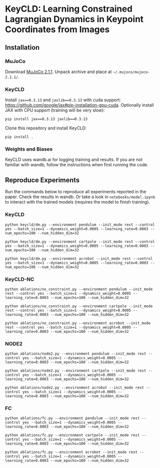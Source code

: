 # KeyCLD: Learning Constrained Lagrangian Dynamics in Keypoint Coordinates from Images

## Installation

### MuJoCo

Download [MuJoCo 2.1.1](https://github.com/deepmind/mujoco/releases/download/2.1.1/mujoco-2.1.1-linux-x86_64.tar.gz).
Unpack archive and place at `~/.mujoco/mujoco-2.1.1/`.

### KeyCLD

Install `jax==0.3.13` and `jaxlib==0.3.13` with cuda support: https://github.com/google/jax#pip-installation-gpu-cuda.
Optionally install JAX with CPU support (training will be very slow):
```
pip install jax==0.3.13 jaxlib==0.3.13
```

Clone this repository and install KeyCLD:
```
pip install .
```

### Weights and Biases

KeyCLD uses wandb.ai for logging training and results.
If you are not familiar with wandb, follow the instructions when first running the code.

## Reproduce Experiments

Run the commands below to reproduce all experiments reported in the paper.
Check the results in wandb.
Or take a look in `notebooks/model.ipynb` to interact with the trained models (requires the model to finish training).

### KeyCLD
```
python keycld/dm.py --environment pendulum --init_mode rest --control yes --batch_size=1 --dynamics_weight=0.0005 --learning_rate=0.0003 --num_epochs=100 --num_hidden_dim=32

python keycld/dm.py --environment cartpole --init_mode rest --control yes --batch_size=1 --dynamics_weight=0.0005 --learning_rate=0.0003 --num_epochs=100 --num_hidden_dim=32

python keycld/dm.py --environment acrobot --init_mode rest --control yes --batch_size=1 --dynamics_weight=0.0005 --learning_rate=0.0003 --num_epochs=100 --num_hidden_dim=32
```

### KeyCLD-NC
```
python ablations/no_constraint.py --environment pendulum --init_mode rest --control yes --batch_size=1 --dynamics_weight=0.0005 --learning_rate=0.0003 --num_epochs=100 --num_hidden_dim=32

python ablations/no_constraint.py --environment cartpole --init_mode rest --control yes --batch_size=1 --dynamics_weight=0.0005 --learning_rate=0.0003 --num_epochs=100 --num_hidden_dim=32

python ablations/no_constraint.py --environment acrobot --init_mode rest --control yes --batch_size=1 --dynamics_weight=0.0005 --learning_rate=0.0003 --num_epochs=100 --num_hidden_dim=32
```

### NODE2
```
python ablations/node2.py --environment pendulum --init_mode rest --control yes --batch_size=1 --dynamics_weight=0.0005 --learning_rate=0.0003 --num_epochs=100 --num_hidden_dim=32

python ablations/node2.py --environment cartpole --init_mode rest --control yes --batch_size=1 --dynamics_weight=0.0005 --learning_rate=0.0003 --num_epochs=100 --num_hidden_dim=32

python ablations/node2.py --environment acrobot --init_mode rest --control yes --batch_size=1 --dynamics_weight=0.0005 --learning_rate=0.0003 --num_epochs=100 --num_hidden_dim=32
```

### FC
```
python ablations/fc.py --environment pendulum --init_mode rest --control yes --batch_size=1 --dynamics_weight=0.0005 --learning_rate=0.0003 --num_epochs=100 --num_hidden_dim=32

python ablations/fc.py --environment cartpole --init_mode rest --control yes --batch_size=1 --dynamics_weight=0.0005 --learning_rate=0.0003 --num_epochs=100 --num_hidden_dim=32

python ablations/fc.py --environment acrobot --init_mode rest --control yes --batch_size=1 --dynamics_weight=0.0005 --learning_rate=0.0003 --num_epochs=100 --num_hidden_dim=32
```
